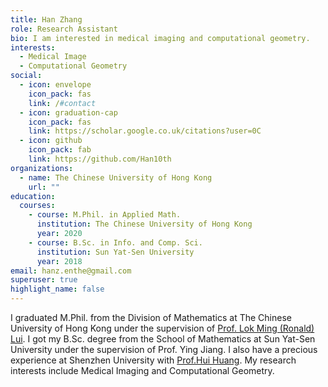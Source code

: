 ```yaml
---
title: Han Zhang
role: Research Assistant
bio: I am interested in medical imaging and computational geometry.
interests:
  - Medical Image
  - Computational Geometry
social:
  - icon: envelope
    icon_pack: fas
    link: /#contact
  - icon: graduation-cap
    icon_pack: fas
    link: https://scholar.google.co.uk/citations?user=0C
  - icon: github
    icon_pack: fab
    link: https://github.com/Han10th
organizations:
  - name: The Chinese University of Hong Kong
    url: ""
education:
  courses:
    - course: M.Phil. in Applied Math.
      institution: The Chinese University of Hong Kong
      year: 2020
    - course: B.Sc. in Info. and Comp. Sci.
      institution: Sun Yat-Sen University
      year: 2018
email: hanz.enthe@gmail.com
superuser: true
highlight_name: false
---
```

I graduated M.Phil. from the Division of Mathematics at The Chinese University of Hong Kong under the supervision of [Prof. Lok Ming (Ronald) Lui](http://www.lokminglui.com/). I got my B.Sc. degree from the School of Mathematics at Sun Yat-Sen University under the supervision of Prof. Ying Jiang. I also have a precious experience at Shenzhen University with [Prof.Hui Huang](https://vcc.tech/~huihuang). My research interests include Medical Imaging and Computational Geometry.


